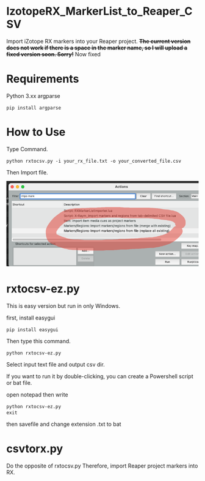 # IzotopeRX_MarkerList_to_Reaper_CSV
Import iZotope RX markers into your Reaper project.
__~~The current version does not work if there is a space in the marker name, so I will upload a fixed version soon. Sorry!~~__  Now fixed

# Requirements

Python 3.xx
argparse

```
pip install argparse
```

# How to Use

Type Command.

```
python rxtocsv.py -i your_rx_file.txt -o your_converted_file.csv
```

Then Import file.

![IMG](https://github.com/crackerjacques/IzotopeRX_MarkerList_to_Reaper_CSV/blob/main/maker_import.png?raw=true)


# rxtocsv-ez.py

This is easy version but run in only Windows.

first, install easygui

```
pip install easygui
```

Then type this command.

```
python rxtocsv-ez.py 
```

Select input text file and output csv dir.

If you want to run it by double-clicking, you can create a Powershell script or bat file.

open notepad then write
```
python rxtocsv-ez.py 
exit
```

then savefile and change extension .txt to bat


# csvtorx.py

Do the opposite of rxtocsv.py
Therefore, import Reaper project markers into RX.
